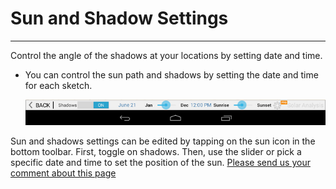 # Sun and Shadow Settings

----

Control the angle of the shadows at your locations by setting date and time.

* You can control the sun path and shadows by setting the date and time for each sketch. 
    
    ![](Images/GUID-86FE3056-FD1E-43E5-9548-FD6CC29300B1-low.png)

Sun and shadows settings can be edited by tapping on the sun icon in the bottom toolbar. First, toggle on shadows. Then, use the slider or pick a specific date and time to set the position of the sun.
[Please send us your comment about this page](#)